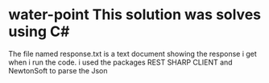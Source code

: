 # water-point  This solution was solves using C# 
The file named response.txt is a text document showing the response i get when i run the code.
i used the packages REST SHARP CLIENT and NewtonSoft to parse the Json 

